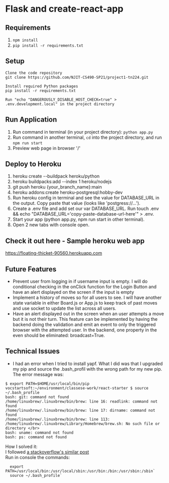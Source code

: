 # Flask and create-react-app

## Requirements

1. `npm install`
2. `pip install -r requirements.txt`

## Setup

    Clone the code repository
    git clone https://github.com/NJIT-CS490-SP21/project1-tn224.git

    Install required Python packages
    pip install -r requirements.txt

    Run "echo "DANGEROUSLY_DISABLE_HOST_CHECK=true" > .env.development.local" in the project directory

## Run Application

1. Run command in terminal (in your project directory): `python app.py`
2. Run command in another terminal, `cd` into the project directory, and run `npm run start`
3. Preview web page in browser '/'

## Deploy to Heroku

1. heroku create --buildpack heroku/python
2. heroku buildpacks:add --index 1 heroku/nodejs
3. git push heroku {your_branch_name}:main
4. heroku addons:create heroku-postgresql:hobby-dev
5. Run heroku config in terminal and see the value for DATABASE_URL in the output. Copy paste that value (looks like 'postgress://...').
6. Create a .env file and add set our var DATABASE_URL. Run touch .env && echo "DATABASE_URL='copy-paste-database-url-here'" > .env.
7. Start your app (python app.py, npm run start in other terminal).
8. Open 2 new tabs with console open.

## Check it out here - Sample heroku web app

https://floating-thicket-90560.herokuapp.com

## Future Features

- Prevent user from logging in if username input is empty. I will do conditional checking in the onClick function for the Login Button and have an alert displayed on the screen if the input is empty
- Implement a history of moves so for all users to see. I will have another state variable in either Board.js or App.js to keep track of past moves and use socket to update the list across all users.
- Have an alert displayed out in the screen when an user attempts a move but it is not their turn. This feature can be implemented by having the backend doing the validation and emit an event to only the triggered browser with the attempted user. In the backend, one property in the even should be eliminated: broadcast=True.

## Technical Issues
- I had an error when I tried to install yapf. What I did was that I upgraded my pip and source the .bash_profil with the wrong path for my new pip. </br>
The error message was: </br>
  
```
$ export PATH=$HOME/usr/local/bin/pip
vocstartsoft:~/environment/classese-work/react-starter $ source ~/.bash_profile
bash: git: command not found
/home/linuxbrew/.linuxbrew/bin/brew: line 16: readlink: command not found
/home/linuxbrew/.linuxbrew/bin/brew: line 17: dirname: command not found
/home/linuxbrew/.linuxbrew/bin/brew: line 113: /home/linuxbrew/.linuxbrew/Library/Homebrew/brew.sh: No such file or directory </br>
bash: uname: command not found
bash: ps: command not found 
```

How I solved it: </br>
I followed [a stackoverflow's similar post](https://stackoverflow.com/a/21499850/15218088) </br>
Run in console the commands: </br>
```
  export PATH=/usr/local/bin:/usr/local/sbin:/usr/bin:/bin:/usr/sbin:/sbin`
  source ~/.bash_profile`
```